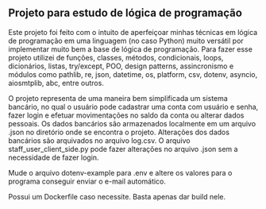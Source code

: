 ## Projeto para estudo de lógica de programação

Este projeto foi feito com o intuito de aperfeiçoar minhas técnicas em lógica de programação em uma linguagem (no caso
Python) muito versátil por implementar muito bem a base de lógica de programação. Para fazer esse projeto utilizei de
funções, classes, métodos, condicionais, loops, dicionários, listas, try/except, POO, design patterns, assincronismo e
módulos como pathlib, re, json, datetime, os, platform, csv, dotenv, asyncio, aiosmtplib, abc, entre outros.

O projeto representa de uma maneira bem simplificada um sistema bancário, no qual o usuário pode cadastrar uma conta
com usuário e senha, fazer login e efetuar movimentações no saldo da conta ou alterar dados pessoais. Os dados bancários
são armazenados localmente em um arquivo .json no diretório onde se encontra o projeto. Alterações dos dados bancários
são arquivados no arquivo log.csv. O arquivo staff_user_client_side.py pode fazer alterações no arquivo .json sem a
necessidade de fazer login.

Mude o arquivo dotenv-example para .env e altere os valores para o programa conseguir enviar o e-mail automático.

Possui um Dockerfile caso necessite. Basta apenas dar build nele.
